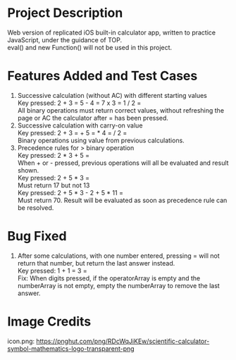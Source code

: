 # Project Description
Web version of replicated iOS built-in calculator app, written to practice 
JavaScript, under the guidance of TOP.  
eval() and new Function() will not be used in this project.  

# Features Added and Test Cases
1) Successive calculation (without AC) with different starting values  
Key pressed: 2 + 3 = 5 - 4 = 7 x 3 = 1 / 2 =  
All binary operations must return correct values, without refreshing the page
or AC the calculator after = has been pressed.  
2) Successive calculation with carry-on value  
Key pressed: 2 + 3 = + 5 = * 4 = / 2 =  
Binary operations using value from previous calculations.  
3) Precedence rules for > binary operation  
Key pressed: 2 * 3 + 5 =  
When + or - pressed, previous operations will all be evaluated and result shown.  
Key pressed: 2 + 5 * 3 =  
Must return 17 but not 13  
Key pressed: 2 + 5 * 3 - 2 + 5 * 11 =  
Must return 70. Result will be evaluated as soon as precedence rule can be 
resolved.

# Bug Fixed
1) After some calculations, with one number entered, pressing = will not return
that number, but return the last answer instead.  
Key pressed: 1 + 1 = 3 =  
Fix: When digits pressed, if the operatorArray is empty and the numberArray is
not empty, empty the numberArray to remove the last answer.

# Image Credits
icon.png: https://pnghut.com/png/RDcWqJiKEw/scientific-calculator-symbol-mathematics-logo-transparent-png